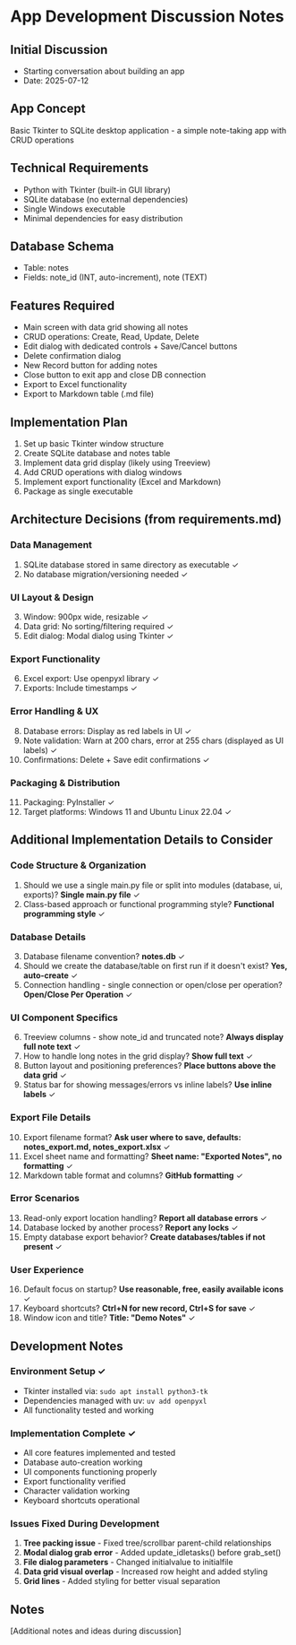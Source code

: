 # App Development Discussion Notes

## Initial Discussion
- Starting conversation about building an app
- Date: 2025-07-12

## App Concept
Basic Tkinter to SQLite desktop application - a simple note-taking app with CRUD operations

## Technical Requirements
- Python with Tkinter (built-in GUI library)
- SQLite database (no external dependencies)
- Single Windows executable
- Minimal dependencies for easy distribution

## Database Schema
- Table: notes
- Fields: note_id (INT, auto-increment), note (TEXT)

## Features Required
- Main screen with data grid showing all notes
- CRUD operations: Create, Read, Update, Delete
- Edit dialog with dedicated controls + Save/Cancel buttons
- Delete confirmation dialog
- New Record button for adding notes
- Close button to exit app and close DB connection
- Export to Excel functionality
- Export to Markdown table (.md file)

## Implementation Plan
1. Set up basic Tkinter window structure
2. Create SQLite database and notes table
3. Implement data grid display (likely using Treeview)
4. Add CRUD operations with dialog windows
5. Implement export functionality (Excel and Markdown)
6. Package as single executable

## Architecture Decisions (from requirements.md)

### Data Management
1. SQLite database stored in same directory as executable ✓
2. No database migration/versioning needed ✓

### UI Layout & Design
3. Window: 900px wide, resizable ✓
4. Data grid: No sorting/filtering required ✓
5. Edit dialog: Modal dialog using Tkinter ✓

### Export Functionality
6. Excel export: Use openpyxl library ✓
7. Exports: Include timestamps ✓

### Error Handling & UX
8. Database errors: Display as red labels in UI ✓
9. Note validation: Warn at 200 chars, error at 255 chars (displayed as UI labels) ✓
10. Confirmations: Delete + Save edit confirmations ✓

### Packaging & Distribution
11. Packaging: PyInstaller ✓
12. Target platforms: Windows 11 and Ubuntu Linux 22.04 ✓

## Additional Implementation Details to Consider

### Code Structure & Organization
1. Should we use a single main.py file or split into modules (database, ui, exports)? **Single main.py file** ✓
2. Class-based approach or functional programming style? **Functional programming style** ✓

### Database Details
3. Database filename convention? **notes.db** ✓
4. Should we create the database/table on first run if it doesn't exist? **Yes, auto-create** ✓
5. Connection handling - single connection or open/close per operation? **Open/Close Per Operation** ✓

### UI Component Specifics
6. Treeview columns - show note_id and truncated note? **Always display full note text** ✓
7. How to handle long notes in the grid display? **Show full text** ✓
8. Button layout and positioning preferences? **Place buttons above the data grid** ✓
9. Status bar for showing messages/errors vs inline labels? **Use inline labels** ✓

### Export File Details
10. Export filename format? **Ask user where to save, defaults: notes_export.md, notes_export.xlsx** ✓
11. Excel sheet name and formatting? **Sheet name: "Exported Notes", no formatting** ✓
12. Markdown table format and columns? **GitHub formatting** ✓

### Error Scenarios
13. Read-only export location handling? **Report all database errors** ✓
14. Database locked by another process? **Report any locks** ✓
15. Empty database export behavior? **Create databases/tables if not present** ✓

### User Experience
16. Default focus on startup? **Use reasonable, free, easily available icons** ✓
17. Keyboard shortcuts? **Ctrl+N for new record, Ctrl+S for save** ✓
18. Window icon and title? **Title: "Demo Notes"** ✓

## Development Notes

### Environment Setup ✓
- Tkinter installed via: `sudo apt install python3-tk`
- Dependencies managed with uv: `uv add openpyxl`
- All functionality tested and working

### Implementation Complete ✓
- All core features implemented and tested
- Database auto-creation working
- UI components functioning properly
- Export functionality verified
- Character validation working
- Keyboard shortcuts operational

### Issues Fixed During Development
1. **Tree packing issue** - Fixed tree/scrollbar parent-child relationships
2. **Modal dialog grab error** - Added update_idletasks() before grab_set()
3. **File dialog parameters** - Changed initialvalue to initialfile
4. **Data grid visual overlap** - Increased row height and added styling
5. **Grid lines** - Added styling for better visual separation

## Notes
[Additional notes and ideas during discussion]